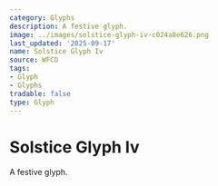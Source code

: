 ```yaml
---
category: Glyphs
description: A festive glyph.
image: ../images/solstice-glyph-iv-c024a8e626.png
last_updated: '2025-09-17'
name: Solstice Glyph Iv
source: WFCD
tags:
- Glyph
- Glyphs
tradable: false
type: Glyph
---
```


# Solstice Glyph Iv

A festive glyph.

